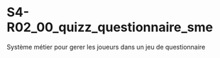 # S4-R02_00_quizz_questionnaire_sme
Système métier pour gerer les joueurs dans un jeu de questionnaire

